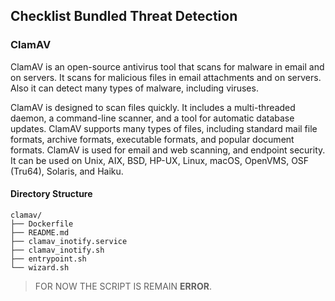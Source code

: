 ## Checklist Bundled Threat Detection

### ClamAV

ClamAV is an open-source antivirus tool that scans for malware in email and on servers. It scans for malicious files in email attachments and on servers. Also it can detect many types of malware, including viruses. 


ClamAV is designed to scan files quickly. It includes a multi-threaded daemon, a command-line scanner, and a tool for automatic database updates. ClamAV supports many types of files, including standard mail file formats, archive formats, executable formats, and popular document formats. ClamAV is used for email and web scanning, and endpoint security. It can be used on Unix, AIX, BSD, HP-UX, Linux, macOS, OpenVMS, OSF (Tru64), Solaris, and Haiku. 

#### Directory Structure

```
clamav/
├── Dockerfile
├── README.md
├── clamav_inotify.service
├── clamav_inotify.sh
├── entrypoint.sh
└── wizard.sh
```

> FOR NOW THE SCRIPT IS REMAIN **ERROR**.